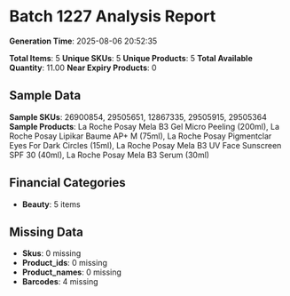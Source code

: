# Batch 1227 Analysis Report

**Generation Time**: 2025-08-06 20:52:35

**Total Items**: 5
**Unique SKUs**: 5
**Unique Products**: 5
**Total Available Quantity**: 11.00
**Near Expiry Products**: 0

## Sample Data
**Sample SKUs**: 26900854, 29505651, 12867335, 29505915, 29505364
**Sample Products**: La Roche Posay Mela B3 Gel Micro Peeling (200ml), La Roche Posay Lipikar Baume AP+ M (75ml), La Roche Posay Pigmentclar Eyes For Dark Circles (15ml), La Roche Posay Mela B3 UV Face Sunscreen SPF 30 (40ml), La Roche Posay Mela B3 Serum (30ml)

## Financial Categories
- **Beauty**: 5 items

## Missing Data
- **Skus**: 0 missing
- **Product_ids**: 0 missing
- **Product_names**: 0 missing
- **Barcodes**: 4 missing
